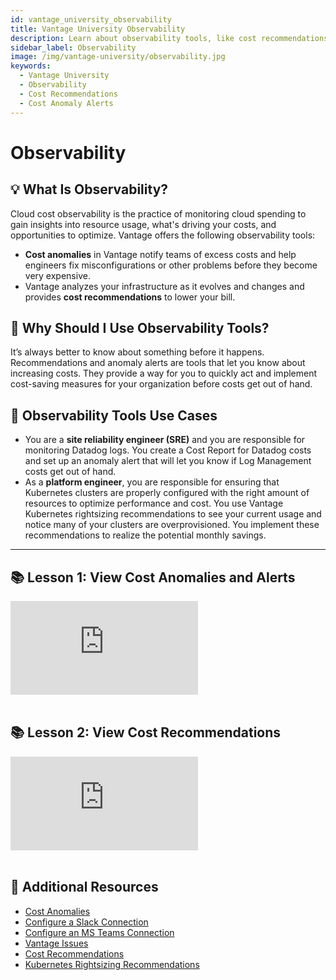 ```yaml
---
id: vantage_university_observability
title: Vantage University Observability
description: Learn about observability tools, like cost recommendations and anomaly alerts, in this Vantage University section.
sidebar_label: Observability
image: /img/vantage-university/observability.jpg
keywords:
  - Vantage University
  - Observability
  - Cost Recommendations
  - Cost Anomaly Alerts
---
```


# Observability

## 💡 What Is Observability?

Cloud cost observability is the practice of monitoring cloud spending to gain insights into resource usage, what's driving your costs, and opportunities to optimize. Vantage offers the following observability tools:

- **Cost anomalies** in Vantage notify teams of excess costs and help engineers fix misconfigurations or other problems before they become very expensive.
- Vantage analyzes your infrastructure as it evolves and changes and provides **cost recommendations** to lower your bill. 

## 💭 Why Should I Use Observability Tools?

It’s always better to know about something before it happens. Recommendations and anomaly alerts are tools that let you know about increasing costs. They provide a way for you to quickly act and implement cost-saving measures for your organization before costs get out of hand.

## 📝 Observability Tools Use Cases

- You are a **site reliability engineer (SRE)** and you are responsible for monitoring Datadog logs. You create a Cost Report for Datadog costs and set up an anomaly alert that will let you know if Log Management costs get out of hand.
- As a **platform engineer**, you are responsible for ensuring that Kubernetes clusters are properly configured with the right amount of resources to optimize performance and cost. You use Vantage Kubernetes rightsizing recommendations to see your current usage and notice many of your clusters are overprovisioned. You implement these recommendations to realize the potential monthly savings.

---

## 📚 Lesson 1: View Cost Anomalies and Alerts

<div style={{ position: 'relative', paddingBottom: '56.25%', height: 0 }}>
    <iframe src="https://www.loom.com/embed/ef68829e8f234fd3963098fb176794e0" frameborder="0" webkitallowfullscreen="true" mozallowfullscreen="true" allowfullscreen="true" style={{ position: 'absolute', top: 0, left: 0, width: '100%', height: '100%', borderRadius: '10px' }}></iframe>
</div><br/>

## 📚 Lesson 2: View Cost Recommendations

<div style={{ position: 'relative', paddingBottom: '56.25%', height: 0 }}>
    <iframe src="https://www.loom.com/embed/5597828b480543629ee94d7b59bc6af7" frameborder="0" webkitallowfullscreen="true" mozallowfullscreen="true" allowfullscreen="true" style={{ position: 'absolute', top: 0, left: 0, width: '100%', height: '100%', borderRadius: '10px' }}></iframe>
</div><br/>

## 📖 Additional Resources

- [Cost Anomalies](/cost_anomaly_alerts)
- [Configure a Slack Connection](/report_notifications#slack)
- [Configure an MS Teams Connection](/report_notifications#ms-teams)
- [Vantage Issues](/issues)
- [Cost Recommendations](/cost_recommendations)
- [Kubernetes Rightsizing Recommendations](/cost_recommendations#kubernetes-rightsizing)